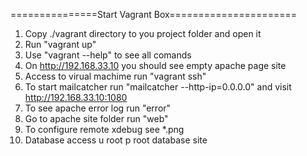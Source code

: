 ===============Start Vagrant Box======================
1. Copy ./vagrant directory to you project folder and open it
2. Run "vagrant up"
3. Use "vagrant --help" to see all comands
4. On http://192.168.33.10 you should see empty apache page site
5. Access to virual machime run "vagrant ssh"
7. To start mailcatcher run "mailcatcher --http-ip=0.0.0.0" and visit http://192.168.33.10:1080 
8. To see apache error log run "error"
9. Go to apache site folder run "web"
10. To configure remote xdebug see *.png
11. Database access u root p root database site 
